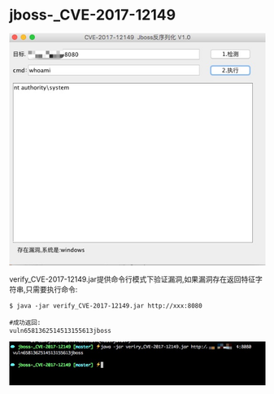 # jboss-_CVE-2017-12149

![72DC2C8058A7B3711A5D0446692D4BDA](./截图.jpg)



verify_CVE-2017-12149.jar提供命令行模式下验证漏洞,如果漏洞存在返回特征字符串,只需要执行命令:

```shell
$ java -jar verify_CVE-2017-12149.jar http://xxx:8080

#成功返回:
vuln6581362514513155613jboss
```

![截图2](./截图2.png)